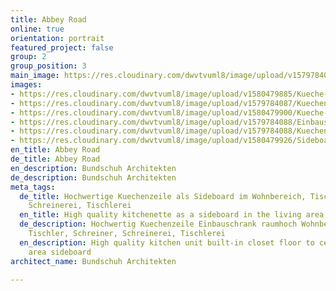 ```yaml
---
title: Abbey Road
online: true
orientation: portrait
featured_project: false
group: 2
group_position: 3
main_image: https://res.cloudinary.com/dwvtvuml8/image/upload/v1579784087/Kuechenzeile-Sideboard-Wohnzimmer-Einbauschrank_yx4i2h.jpg
images:
- https://res.cloudinary.com/dwvtvuml8/image/upload/v1580479885/Kueche-Sideboard--Kuechenzeile--schwarz-Unterschraenke_uxzrod.jpg
- https://res.cloudinary.com/dwvtvuml8/image/upload/v1579784087/Kuechenzeile-Sideboard-Wohnzimmer-Einbauschrank_yx4i2h.jpg
- https://res.cloudinary.com/dwvtvuml8/image/upload/v1580479900/Kueche-raeuchereiche-schwarz-naturstein-Armatur-gold-rose_mtfyhw.jpg
- https://res.cloudinary.com/dwvtvuml8/image/upload/v1579784088/Einbauschrank-wandhoch-Eiche-Schrank_si84rx.jpg
- https://res.cloudinary.com/dwvtvuml8/image/upload/v1579784088/Kuechenzeile-Arbeitsplatte-Stein-Kueche-schwarz_qogimv.jpg
- https://res.cloudinary.com/dwvtvuml8/image/upload/v1580479926/Sideboard-Kuechenzeile-Wohnkueche_bp25zm.jpg
en_title: Abbey Road
de_title: Abbey Road
en_description: Bundschuh Architekten
de_description: Bundschuh Architekten
meta_tags:
  de_title: Hochwertige Kuechenzeile als Sideboard im Wohnbereich, Tischler, Schreiner,
    Schreinerei, Tischlerei
  en_title: High quality kitchenette as a sideboard in the living area
  de_description: Hochwertig Kuechenzeile Einbauschrank raumhoch Wohnbereich Sideoboard,
    Tischler, Schreiner, Schreinerei, Tischlerei
  en_description: High quality kitchen unit built-in closet floor to ceiling living
    area sideboard
architect_name: Bundschuh Architekten

---
```

